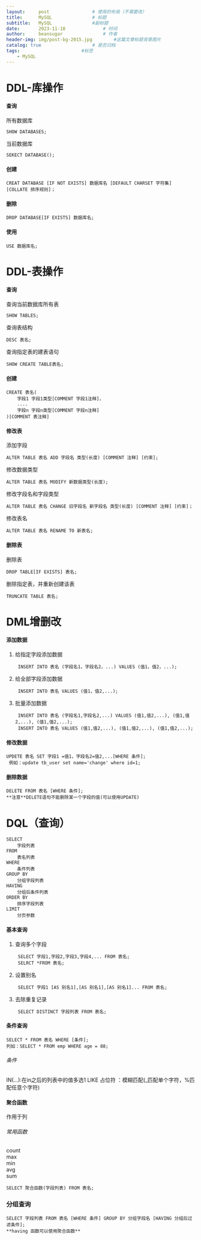 ```yaml
---
layout:     post   				# 使用的布局（不需要改）
title:      MySQL				# 标题 
subtitle:   MySQL  				#副标题
date:       2023-11-10				# 时间
author:     beansugar 				# 作者
header-img: img/post-bg-2015.jpg 		#这篇文章标题背景图片
catalog: true 					# 是否归档
tags:						#标签
    - MySQL
---
```


# DDL-库操作

#### 查询

所有数据库  

	SHOW DATABASES;  
 
当前数据库  

	SEKECT DATABASE();  

#### 创建

	CREAT DATABASE [IF NOT EXISTS] 数据库名 [DEFAULT CHARSET 字符集] [COLLATE 排序规则]；

#### 删除

	DROP DATABASE[IF EXISTS] 数据库名;

#### 使用

	USE 数据库名;
	
# DDL-表操作

#### 查询

查询当前数据库所有表  

	SHOW TABLES;  
 
查询表结构  

	DESC 表名;  
 
查询指定表的建表语句

	SHOW CREATE TABLE表名;

#### 创建

	CREATE 表名( 
		字段1 字段1类型[COMMENT 字段1注释]，
		....
		字段n 字段n类型[COMMENT 字段n注释]
	)[COMMENT 表注释]


#### 修改表

添加字段  

	ALTER TABLE 表名 ADD 字段名 类型(长度) [COMMENT 注释] [约束];  

修改数据类型  

	ALTER TABLE 表名 MODIFY 新数据类型(长度);  
 
修改字段名和字段类型  

	ALTER TABLE 表名 CHANGE 旧字段名 新字段名 类型(长度) [COMMENT 注释] [约束]；  
 
修改表名

	ALTER TABLE 表名 RENAME TO 新表名;
 

#### 删除表  

删除表

	DROP TABLE[IF EXISTS] 表名;  
 
删除指定表，并重新创建该表  

	TRUNCATE TABLE 表名;  

# DML增删改

#### 添加数据

1. 给指定字段添加数据  

		INSERT INTO 表名 (字段名1，字段名2，...) VALUES (值1，值2，...);

4. 给全部字段添加数据  

		INSERT INTO 表名 VALUES (值1，值2,...);

6. 批量添加数据  

		INSERT INTO 表名 (字段名1,字段名2,...) VALUES (值1,值2,...), (值1,值2,...), (值1,值2,...);  
		INSERT INTO 表名 VALUES (值1,值2,...), (值1,值2,...), (值1,值2,...);  

#### 修改数据

	UPDETE 表名 SET 字段1 =值1，字段名2=值2,...[WHERE 条件];  
	 例如：update tb_user set name='change' where id=1;

#### 删除数据

	DELETE FROM 表名 [WHERE 条件];    
	**注意**DELETE语句不能删除某一个字段的值(可以使用UPDATE)


# DQL（查询）

	SELECT  
		字段列表  
	FROM  
		表名列表  
	WHERE  
		条件列表  
	GROUP BY  
		分组字段列表  
	HAVING  
		分组后条件列表  
	ORDER BY  
		排序字段列表  
	LIMIT  
		分页参数  
	
####  基本查询

1. 查询多个字段

		SELECT 字段1,字段2,字段3,字段4,... FROM 表名;  
		SELRCT *FROM 表名;

3. 设置别名
 
		SELECT 字段1 [AS 别名1],[AS 别名1],[AS 别名1]... FROM 表名;

5. 去除重复记录

		SELECT DISTINCT 字段列表 FROM 表名;  

#### 条件查询

	SELECT * FROM 表名 WHERE [条件];  
	列如：SELECT * FROM emp WHERE age = 88;  

###### 条件

IN(...):在in之后的列表中的值多选1
LIKE 占位符 ：模糊匹配(_匹配单个字符，%匹配任意个字符)

#### 聚合函数

作用于列

###### 常用函数

count  
max  
min  
avg  
sum  

	SELECT 聚合函数(字段列表) FROM 表名;

### 分组查询

	SELECT 字段列表 FROM 表名 [WHERE 条件] GROUP BY 分组字段名 [HAVING 分组后过滤条件];  
	**having 函数可以使用聚合函数**
